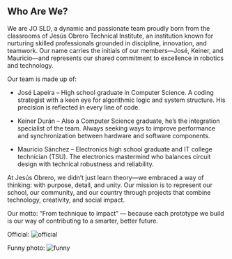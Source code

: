 ## Who Are We?

We are JO SLD, a dynamic and passionate team proudly born from the classrooms of Jesús Obrero Technical Institute, an institution known for nurturing skilled professionals grounded in discipline, innovation, and teamwork. Our name carries the initials of our members—José, Keiner, and Mauricio—and represents our shared commitment to excellence in robotics and technology.

Our team is made up of:

- José Lapeira – High school graduate in Computer Science. A coding strategist with a keen eye for algorithmic logic and system structure. His precision is reflected in every line of code.

- Keiner Durán – Also a Computer Science graduate, he’s the integration specialist of the team. Always seeking ways to improve performance and synchronization between hardware and software components.

- Mauricio Sánchez – Electronics high school graduate and IT college technician (TSU). The electronics mastermind who balances circuit design with technical robustness and reliability.

At Jesús Obrero, we didn’t just learn theory—we embraced a way of thinking: with purpose, detail, and unity. Our mission is to represent our school, our community, and our country through projects that combine technology, creativity, and social impact.

Our motto: “From technique to impact” — because each prototype we build is our way of contributing to a smarter, better future.

Official:
![official](https://github.com/user-attachments/assets/23ac7db3-60f6-4efb-92ac-64f4410118e0)


Funny photo:
![funny](https://github.com/user-attachments/assets/42bbe66f-0d48-4269-96bc-9a01689c7a59)
